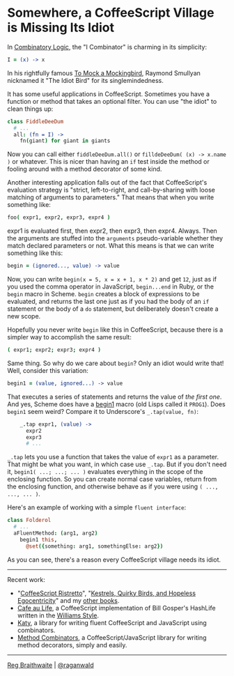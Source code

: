 Somewhere, a CoffeeScript Village is Missing Its Idiot
======================================================

In [Combinatory Logic](http://en.wikipedia.org/wiki/Combinatory_logic), the "I Combinator" is charming in its simplicity:

```coffeescript
I = (x) -> x
```

In his rightfully famous [To Mock a Mockingbird](http://www.amazon.com/gp/product/0192801422?ie=UTF8&tag=raganwald001-20&linkCode=as2&camp=1789&creative=9325&creativeASIN=0192801422), Raymond Smullyan nicknamed it "The Idiot Bird" for its singlemindedness.

It has some useful applications in CoffeeScript. Sometimes you have a function or method that takes an optional filter. You can use "the idiot" to clean things up:

```coffeescript
class FiddleDeeDum
  # ...
  all: (fn = I) ->
    fn(giant) for giant in giants
```

Now you can call either `fiddleDeeDum.all()` or `filldeDeeDum( (x) -> x.name )` or whatever. This is nicer than having an `if` test inside the method or fooling around with a method decorator of some kind.

Another interesting application falls out of the fact that CoffeeScript's evaluation strategy is "strict, left-to-right, and call-by-sharing with loose matching of arguments to parameters." That means that when you write something like:

```coffeescript
foo( expr1, expr2, expr3, expr4 )
```
    
expr1 is evaluated first, then expr2, then expr3, then expr4. Always. Then the arguments are stuffed into the `arguments` pseudo-variable whether they match declared parameters or not. What this means is that we can write something like this:

```coffeescript
begin = (ignored..., value) -> value
```
    
Now, you can write `begin(x = 5, x = x + 1, x * 2)` and get `12`, just as if you used the comma operator in JavaScript, `begin...end` in Ruby, or the `begin` macro in Scheme. `begin` creates a block of expressions to be evaluated, and returns the last one just as if you had the body of an `if` statement or the body of a `do` statement, but deliberately doesn't create a new scope.

Hopefully you never write `begin` like this in CoffeeScript, because there is a simpler way to accomplish the same result:

```coffeescript
( expr1; expr2; expr3; expr4 )
```
  
Same thing. So why do we care about `begin`? Only an idiot would write that! Well, consider this variation:

```coffeescript
begin1 = (value, ignored...) -> value
```
    
That executes a series of statements and returns the value of *the first one*. And yes, Scheme does have a [begin1](http://patricklogan.blogspot.ca/2005/08/when-to-create-syntax-in-lisp.html)  macro (old Lisps called it `PROG1`). Does `begin1` seem weird? Compare it to Underscore's  `_.tap(value, fn)`:

```coffeescript
    _.tap expr1, (value) ->
      expr2
      expr3
      # ... 
```

`_.tap` lets you use a function that takes the value of `expr1` as a parameter. That might be what you want, in which case use `_.tap`. But if you don't need it, `begin1( ...; ...; ... )` evaluates everything in the scope of the enclosing function. So you can create normal case variables, return from the enclosing function, and otherwise behave as if you were using `( ..., ..., ... )`.

Here's an example of working with a simple `fluent interface`:

```coffeescript
class Folderol
  # ...
  aFluentMethod: (arg1, arg2)
    begin1 this,
      @set({something: arg1, somethingElse: arg2})
```

As you can see, there's a reason every CoffeeScript village needs its idiot. 

---

Recent work:

* "[CoffeeScript Ristretto](http://leanpub.com/coffeescript-ristretto)", "[Kestrels, Quirky Birds, and Hopeless Egocentricity](http://leanpub.com/combinators)" and my [other books](http://leanpub.com/u/raganwald).
* [Cafe au Life](http://recursiveuniver.se), a CoffeeScript implementation of Bill Gosper's HashLife written in the [Williams Style](https://github.com/raganwald/homoiconic/blob/master/2011/11/COMEFROM.md).
* [Katy](http://github.com/raganwald/Katy), a library for writing fluent CoffeeScript and JavaScript using combinators.
* [Method Combinators](https://github.com/raganwald/method-combinators), a CoffeeScript/JavaScript library for writing method decorators, simply and easily. 

---

[Reg Braithwaite](http://braythwayt.com) | [@raganwald](http://twitter.com/raganwald)